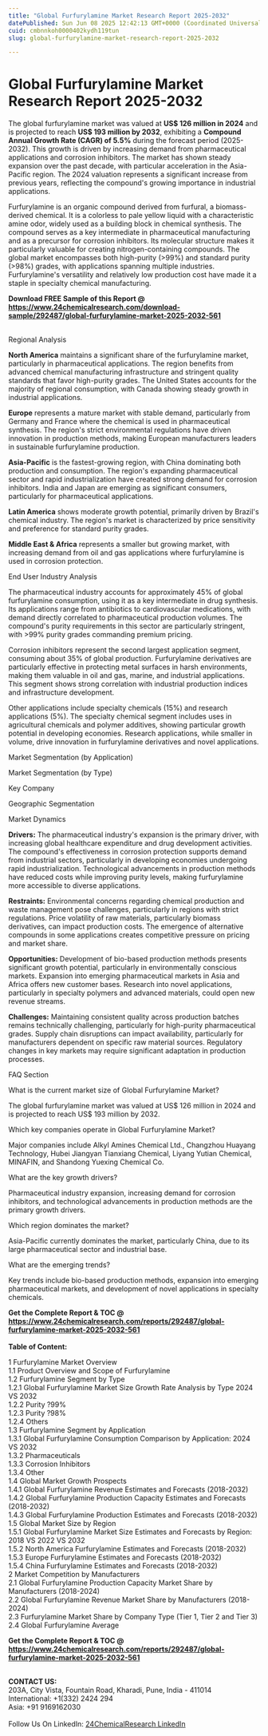```yaml
---
title: "Global Furfurylamine Market Research Report 2025-2032"
datePublished: Sun Jun 08 2025 12:42:13 GMT+0000 (Coordinated Universal Time)
cuid: cmbnnkoh0000402kydh119tun
slug: global-furfurylamine-market-research-report-2025-2032

---
```


# Global Furfurylamine Market Research Report 2025-2032

<p>The global furfurylamine market was valued at <strong>US$ 126 million in 2024</strong> and is projected to reach <strong>US$ 193 million by 2032</strong>, exhibiting a <strong>Compound Annual Growth Rate (CAGR) of 5.5%</strong> during the forecast period (2025-2032). This growth is driven by increasing demand from pharmaceutical applications and corrosion inhibitors. The market has shown steady expansion over the past decade, with particular acceleration in the Asia-Pacific region. The 2024 valuation represents a significant increase from previous years, reflecting the compound's growing importance in industrial applications.</p><p>
</p><p>Furfurylamine is an organic compound derived from furfural, a biomass-derived chemical. It is a colorless to pale yellow liquid with a characteristic amine odor, widely used as a building block in chemical synthesis. The compound serves as a key intermediate in pharmaceutical manufacturing and as a precursor for corrosion inhibitors. Its molecular structure makes it particularly valuable for creating nitrogen-containing compounds. The global market encompasses both high-purity (&gt;99%) and standard purity (&gt;98%) grades, with applications spanning multiple industries. Furfurylamine's versatility and relatively low production cost have made it a staple in specialty chemical manufacturing.</p><div><b>Download FREE Sample of this Report @ 
            <a href="https://www.24chemicalresearch.com/download-sample/292487/global-furfurylamine-market-2025-2032-561">
            https://www.24chemicalresearch.com/download-sample/292487/global-furfurylamine-market-2025-2032-561</a></b></div><br><p>
Regional Analysis</p><p>
</p><p><strong>North America</strong> maintains a significant share of the furfurylamine market, particularly in pharmaceutical applications. The region benefits from advanced chemical manufacturing infrastructure and stringent quality standards that favor high-purity grades. The United States accounts for the majority of regional consumption, with Canada showing steady growth in industrial applications.</p><p>
</p><p><strong>Europe</strong> represents a mature market with stable demand, particularly from Germany and France where the chemical is used in pharmaceutical synthesis. The region's strict environmental regulations have driven innovation in production methods, making European manufacturers leaders in sustainable furfurylamine production.</p><p>
</p><p><strong>Asia-Pacific</strong> is the fastest-growing region, with China dominating both production and consumption. The region's expanding pharmaceutical sector and rapid industrialization have created strong demand for corrosion inhibitors. India and Japan are emerging as significant consumers, particularly for pharmaceutical applications.</p><p>
</p><p><strong>Latin America</strong> shows moderate growth potential, primarily driven by Brazil's chemical industry. The region's market is characterized by price sensitivity and preference for standard purity grades.</p><p>
</p><p><strong>Middle East &amp; Africa</strong> represents a smaller but growing market, with increasing demand from oil and gas applications where furfurylamine is used in corrosion protection.</p><p>
End User Industry Analysis</p><p>
</p><p>The pharmaceutical industry accounts for approximately 45% of global furfurylamine consumption, using it as a key intermediate in drug synthesis. Its applications range from antibiotics to cardiovascular medications, with demand directly correlated to pharmaceutical production volumes. The compound's purity requirements in this sector are particularly stringent, with &gt;99% purity grades commanding premium pricing.</p><p>
</p><p>Corrosion inhibitors represent the second largest application segment, consuming about 35% of global production. Furfurylamine derivatives are particularly effective in protecting metal surfaces in harsh environments, making them valuable in oil and gas, marine, and industrial applications. This segment shows strong correlation with industrial production indices and infrastructure development.</p><p>
</p><p>Other applications include specialty chemicals (15%) and research applications (5%). The specialty chemical segment includes uses in agricultural chemicals and polymer additives, showing particular growth potential in developing economies. Research applications, while smaller in volume, drive innovation in furfurylamine derivatives and novel applications.</p><p>
Market Segmentation (by Application)</p><p>
</p><p>
Market Segmentation (by Type)</p><p>
</p><p>
Key Company</p><p>
</p><p>
Geographic Segmentation</p><p>
</p><p>
Market Dynamics</p><p>
</p><p><strong>Drivers:</strong> The pharmaceutical industry's expansion is the primary driver, with increasing global healthcare expenditure and drug development activities. The compound's effectiveness in corrosion protection supports demand from industrial sectors, particularly in developing economies undergoing rapid industrialization. Technological advancements in production methods have reduced costs while improving purity levels, making furfurylamine more accessible to diverse applications.</p><p>
</p><p><strong>Restraints:</strong> Environmental concerns regarding chemical production and waste management pose challenges, particularly in regions with strict regulations. Price volatility of raw materials, particularly biomass derivatives, can impact production costs. The emergence of alternative compounds in some applications creates competitive pressure on pricing and market share.</p><p>
</p><p><strong>Opportunities:</strong> Development of bio-based production methods presents significant growth potential, particularly in environmentally conscious markets. Expansion into emerging pharmaceutical markets in Asia and Africa offers new customer bases. Research into novel applications, particularly in specialty polymers and advanced materials, could open new revenue streams.</p><p>
</p><p><strong>Challenges:</strong> Maintaining consistent quality across production batches remains technically challenging, particularly for high-purity pharmaceutical grades. Supply chain disruptions can impact availability, particularly for manufacturers dependent on specific raw material sources. Regulatory changes in key markets may require significant adaptation in production processes.</p><p>
FAQ Section</p><p>
What is the current market size of Global Furfurylamine Market?</p><p>
</p><p>The global furfurylamine market was valued at US$ 126 million in 2024 and is projected to reach US$ 193 million by 2032.</p><p>
Which key companies operate in Global Furfurylamine Market?</p><p>
</p><p>Major companies include Alkyl Amines Chemical Ltd., Changzhou Huayang Technology, Hubei Jiangyan Tianxiang Chemical, Liyang Yutian Chemical, MINAFIN, and Shandong Yuexing Chemical Co.</p><p>
What are the key growth drivers?</p><p>
</p><p>Pharmaceutical industry expansion, increasing demand for corrosion inhibitors, and technological advancements in production methods are the primary growth drivers.</p><p>
Which region dominates the market?</p><p>
</p><p>Asia-Pacific currently dominates the market, particularly China, due to its large pharmaceutical sector and industrial base.</p><p>
What are the emerging trends?</p><p>
</p><p>Key trends include bio-based production methods, expansion into emerging pharmaceutical markets, and development of novel applications in specialty chemicals.</p>

<div><b>Get the Complete Report & TOC @ 
            <a href="https://www.24chemicalresearch.com/reports/292487/global-furfurylamine-market-2025-2032-561">
            https://www.24chemicalresearch.com/reports/292487/global-furfurylamine-market-2025-2032-561</a></b></div><br>
            <b>Table of Content:</b><p>1 Furfurylamine Market Overview<br />
    1.1 Product Overview and Scope of Furfurylamine<br />
    1.2 Furfurylamine Segment by Type<br />
        1.2.1 Global Furfurylamine Market Size Growth Rate Analysis by Type 2024 VS 2032<br />
        1.2.2 Purity ?99%<br />
        1.2.3 Purity ?98%<br />
        1.2.4 Others<br />
    1.3 Furfurylamine Segment by Application<br />
        1.3.1 Global Furfurylamine Consumption Comparison by Application: 2024 VS 2032<br />
        1.3.2 Pharmaceuticals<br />
        1.3.3 Corrosion Inhibitors<br />
        1.3.4 Other<br />
    1.4 Global Market Growth Prospects<br />
        1.4.1 Global Furfurylamine Revenue Estimates and Forecasts (2018-2032)<br />
        1.4.2 Global Furfurylamine Production Capacity Estimates and Forecasts (2018-2032)<br />
        1.4.3 Global Furfurylamine Production Estimates and Forecasts (2018-2032)<br />
    1.5 Global Market Size by Region<br />
        1.5.1 Global Furfurylamine Market Size Estimates and Forecasts by Region: 2018 VS 2022 VS 2032<br />
        1.5.2 North America Furfurylamine Estimates and Forecasts (2018-2032)<br />
        1.5.3 Europe Furfurylamine Estimates and Forecasts (2018-2032)<br />
        1.5.4 China Furfurylamine Estimates and Forecasts (2018-2032)<br />
2 Market Competition by Manufacturers<br />
    2.1 Global Furfurylamine Production Capacity Market Share by Manufacturers (2018-2024)<br />
    2.2 Global Furfurylamine Revenue Market Share by Manufacturers (2018-2024)<br />
    2.3 Furfurylamine Market Share by Company Type (Tier 1, Tier 2 and Tier 3)<br />
    2.4 Global Furfurylamine Average </p>

<div><b>Get the Complete Report & TOC @ 
            <a href="https://www.24chemicalresearch.com/reports/292487/global-furfurylamine-market-2025-2032-561">
            https://www.24chemicalresearch.com/reports/292487/global-furfurylamine-market-2025-2032-561</a></b></div><br>

<b>CONTACT US:</b><br>
            203A, City Vista, Fountain Road, Kharadi, Pune, India - 411014<br>
            International: +1(332) 2424 294<br>
            Asia: +91 9169162030 <br><br>
            Follow Us On LinkedIn: <a href="https://www.linkedin.com/company/24chemicalresearch/">24ChemicalResearch LinkedIn</a>